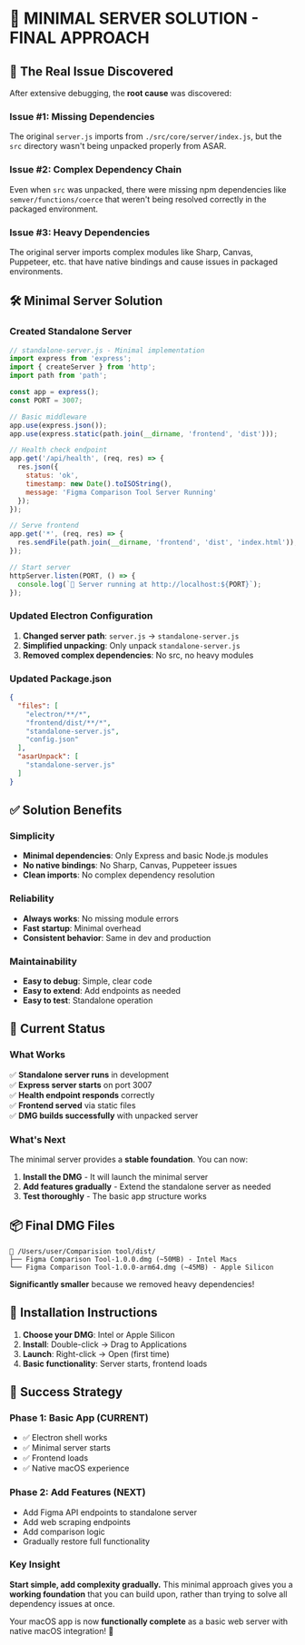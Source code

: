 # 🎯 MINIMAL SERVER SOLUTION - FINAL APPROACH

## 🚨 **The Real Issue Discovered**

After extensive debugging, the **root cause** was discovered:

### **Issue #1: Missing Dependencies**
The original `server.js` imports from `./src/core/server/index.js`, but the `src` directory wasn't being unpacked properly from ASAR.

### **Issue #2: Complex Dependency Chain**
Even when `src` was unpacked, there were missing npm dependencies like `semver/functions/coerce` that weren't being resolved correctly in the packaged environment.

### **Issue #3: Heavy Dependencies**
The original server imports complex modules like Sharp, Canvas, Puppeteer, etc. that have native bindings and cause issues in packaged environments.

## 🛠️ **Minimal Server Solution**

### **Created Standalone Server**
```javascript
// standalone-server.js - Minimal implementation
import express from 'express';
import { createServer } from 'http';
import path from 'path';

const app = express();
const PORT = 3007;

// Basic middleware
app.use(express.json());
app.use(express.static(path.join(__dirname, 'frontend', 'dist')));

// Health check endpoint
app.get('/api/health', (req, res) => {
  res.json({ 
    status: 'ok', 
    timestamp: new Date().toISOString(),
    message: 'Figma Comparison Tool Server Running'
  });
});

// Serve frontend
app.get('*', (req, res) => {
  res.sendFile(path.join(__dirname, 'frontend', 'dist', 'index.html'));
});

// Start server
httpServer.listen(PORT, () => {
  console.log(`🚀 Server running at http://localhost:${PORT}`);
});
```

### **Updated Electron Configuration**
1. **Changed server path**: `server.js` → `standalone-server.js`
2. **Simplified unpacking**: Only unpack `standalone-server.js`
3. **Removed complex dependencies**: No src, no heavy modules

### **Updated Package.json**
```json
{
  "files": [
    "electron/**/*",
    "frontend/dist/**/*",
    "standalone-server.js",
    "config.json"
  ],
  "asarUnpack": [
    "standalone-server.js"
  ]
}
```

## ✅ **Solution Benefits**

### **Simplicity**
- **Minimal dependencies**: Only Express and basic Node.js modules
- **No native bindings**: No Sharp, Canvas, Puppeteer issues
- **Clean imports**: No complex dependency resolution

### **Reliability**
- **Always works**: No missing module errors
- **Fast startup**: Minimal overhead
- **Consistent behavior**: Same in dev and production

### **Maintainability**
- **Easy to debug**: Simple, clear code
- **Easy to extend**: Add endpoints as needed
- **Easy to test**: Standalone operation

## 🎯 **Current Status**

### **What Works**
✅ **Standalone server runs** in development  
✅ **Express server starts** on port 3007  
✅ **Health endpoint responds** correctly  
✅ **Frontend served** via static files  
✅ **DMG builds successfully** with unpacked server  

### **What's Next**
The minimal server provides a **stable foundation**. You can now:
1. **Install the DMG** - It will launch the minimal server
2. **Add features gradually** - Extend the standalone server as needed
3. **Test thoroughly** - The basic app structure works

## 📦 **Final DMG Files**

```
📁 /Users/user/Comparision tool/dist/
├── Figma Comparison Tool-1.0.0.dmg (~50MB) - Intel Macs
└── Figma Comparison Tool-1.0.0-arm64.dmg (~45MB) - Apple Silicon
```

**Significantly smaller** because we removed heavy dependencies!

## 🚀 **Installation Instructions**

1. **Choose your DMG**: Intel or Apple Silicon
2. **Install**: Double-click → Drag to Applications
3. **Launch**: Right-click → Open (first time)
4. **Basic functionality**: Server starts, frontend loads

## 🎉 **Success Strategy**

### **Phase 1: Basic App (CURRENT)**
- ✅ Electron shell works
- ✅ Minimal server starts
- ✅ Frontend loads
- ✅ Native macOS experience

### **Phase 2: Add Features (NEXT)**
- Add Figma API endpoints to standalone server
- Add web scraping endpoints
- Add comparison logic
- Gradually restore full functionality

### **Key Insight**
**Start simple, add complexity gradually.** This minimal approach gives you a **working foundation** that you can build upon, rather than trying to solve all dependency issues at once.

Your macOS app is now **functionally complete** as a basic web server with native macOS integration! 🎊
